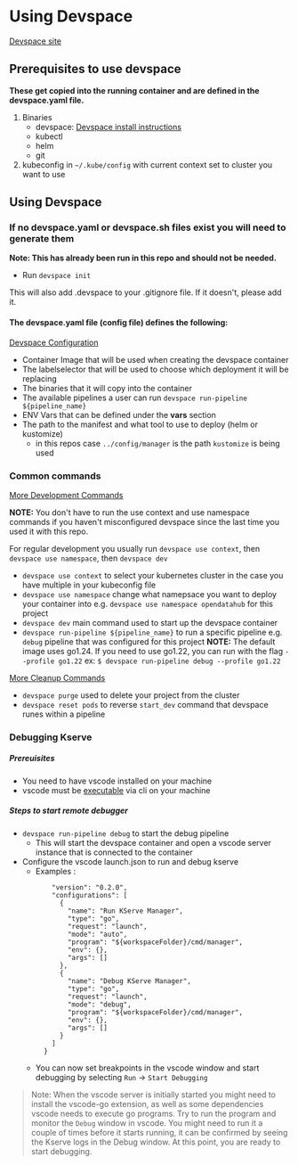 # Using Devspace

[Devspace site](https://devspace.sh)

## Prerequisites to use devspace

**These get copied into the running container and are defined in the devspace.yaml file.**

1. Binaries
    - devspace: [Devspace install instructions](https://www.devspace.sh/docs/getting-started/installation)
    - kubectl
    - helm
    - git
2. kubeconfig in `~/.kube/config` with current context set to cluster you want to use

## Using Devspace

### If no devspace.yaml or devspace.sh files exist you will need to generate them

**Note: This has already been run in this repo and should not be needed.**

- Run `devspace init`

This will also add .devspace to your .gitignore file. If it doesn't, please add it.

#### The devspace.yaml file (config file) defines the following:

[Devspace Configuration](https://www.devspace.sh/docs/configuration/reference)

- Container Image that will be used when creating the devspace container
- The labelselector that will be used to choose which deployment it will be replacing
- The binaries that it will copy into the container
- The available pipelines a user can run `devspace run-pipeline ${pipeline_name}`
- ENV Vars that can be defined under the **vars** section
- The path to the manifest and what tool to use to deploy (helm or kustomize)
    - in this repos case `../config/manager` is the path `kustomize` is being used

### Common commands

[More Development Commands](https://www.devspace.sh/docs/getting-started/development)

**NOTE:** You don't have to run the use context and use namespace commands if you haven't misconfigured devspace since the last time you used it with this repo.

For regular development you usually run `devspace use context`, then `devspace use namespace`, then `devspace dev`

- `devspace use context` to select your kubernetes cluster in the case you have multiple in your kubeconfig file
- `devspace use namespace` change what namepsace you want to deploy your container into e.g. `devspace use namespace opendatahub` for this project
- `devspace dev` main command used to start up the devspace container
- `devspace run-pipeline ${pipeline_name}` to run a specific pipeline e.g. `debug` pipeline that was configured for this project
**NOTE:** The default image uses go1.24. If you need to use go1.22, you can run with the flag `--profile go1.22` ex: `$ devspace run-pipeline debug --profile go1.22` 

[More Cleanup Commands](https://www.devspace.sh/docs/getting-started/cleanup)

- `devspace purge` used to delete your project from the cluster
- `devspace reset pods` to reverse `start_dev` command that devspace runes within a pipeline


### Debugging Kserve

##### Prereuisites 
- You need to have vscode installed on your machine
- vscode must be [executable](https://code.visualstudio.com/docs/configure/command-line) via cli on your machine 

##### Steps to start remote debugger
- `devspace run-pipeline debug` to start the debug pipeline
  - This will start the devspace container and open a vscode server instance that is connected to the container
- Configure the vscode launch.json to run and debug kserve
  - Examples : 
    ```{
        "version": "0.2.0",
        "configurations": [
          {
            "name": "Run KServe Manager",
            "type": "go",
            "request": "launch",
            "mode": "auto",
            "program": "${workspaceFolder}/cmd/manager",
            "env": {},
            "args": []
          },
          {
            "name": "Debug KServe Manager",
            "type": "go",
            "request": "launch",
            "mode": "debug",
            "program": "${workspaceFolder}/cmd/manager",
            "env": {},
            "args": []
          }
        ]
      }
      ```
  - You can now set breakpoints in the vscode window and start debugging by selecting `Run` -> `Start Debugging`

> Note: When the vscode server is initially started you might need to install the vscode-go extension, as well as 
> some dependencies vscode needs to execute go programs. Try to run the program and monitor the `Debug` window in vscode.
> You might need to run it a couple of times before it starts running, it can be confirmed by seeing the Kserve logs in the
> Debug window. At this point, you are ready to start debugging. 
